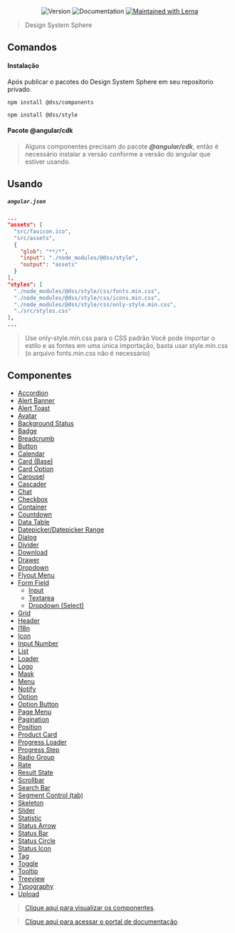 <div align="center">
  <img alt="Version" src="https://img.shields.io/badge/version-2.0.0-blue.svg?cacheSeconds=2592000" />
  <img alt="Documentation" src="https://img.shields.io/badge/documentation-no-red.svg" />
  <a href="https://lerna.js.org/" target="_blank">
      <img alt="Maintained with Lerna" src="https://img.shields.io/badge/maintained%20with-lerna-orange.svg" />
  </a>
</div>

> Design System Sphere

## Comandos

#### Instalação

Após publicar o pacotes do Design System Sphere em seu repositorio privado.

```shell
npm install @dss/components
```

```shell
npm install @dss/style
```

#### Pacote @angular/cdk

> Alguns componentes precisam do pacote **_@angular/cdk_**,
> então é necessário instalar a versão conforme a versão do angular que estiver usando.

## Usando

##### `angular.json`

```json
...
"assets": [
  "src/favicon.ico",
  "src/assets",
  {
    "glob": "**/*",
    "input": "./node_modules/@dss/style",
    "output": "assets"
  }
],
"styles": [
  "./node_modules/@dss/style/css/fonts.min.css",
  "./node_modules/@dss/style/css/icons.min.css",
  "./node_modules/@dss/style/css/only-style.min.css",
  "./src/styles.css"
],
...
```

> Use only-style.min.css para o CSS padrão
> Você pode importar o estilo e as fontes em uma única importação,
> basta usar style.min.css
> (o arquivo fonts.min.css não é necessário)

## Componentes

- [Accordion](./src/app/components/accordion/README.md)
- [Alert Banner](./src/app/components/alert-banner/README.md)
- [Alert Toast](./src/app/components/alert-toast/README.md)
- [Avatar](./src/app/components/avatar/README.md)
- [Background Status](./src/app/components/background-status/README.md)
- [Badge](./src/app/components/badge/README.md)
- [Breadcrumb](./src/app/components/breadcrumb/README.md)
- [Button](./src/app/components/button/README.md)
- [Calendar](./src/app/components/calendar/README.md)
- [Card (Base)](./src/app/components/card/README.md)
- [Card Option](./src/app/components/card-option/README.md)
- [Carousel](./src/app/components/carousel/README.md)
- [Cascader](./src/app/components/cascader/README.md)
- [Chat](./src/app/components/chat/README.md)
- [Checkbox](./src/app/components/checkbox/README.md)
- [Container](./src/app/components/container/README.md)
- [Countdown](./src/app/components/countdown/README.md)
- [Data Table](./src/app/components/data-table/README.md)
- [Datepicker/Datepicker Range](./src/app/components/datepicker/README.md)
- [Dialog](./src/app/components/dialog/README.md)
- [Divider](./src/app/components/divider/README.md)
- [Download](./src/app/components/download/README.md)
- [Drawer](./src/app/components/drawer/README.md)
- [Dropdown](./src/app/components/dropdown/README.md)
- [Flyout Menu](./src/app/components/flyout-menu/README.md)
- [Form Field](./src/app/components/form-field/README.md)
  - [Input](./src/app/components/form-field/README.md#input)
  - [Textarea](./src/app/components/form-field/README.md#textarea)
  - [Dropdown (Select)](./src/app/components/dropdown/README.md)
- [Grid](./src/app/components/grid/README.md)
- [Header](./src/app/components/header/README.md)
- [I18n](./src/app/components/i18n/README.md)
- [Icon](./src/app/components/icon/README.md)
- [Input Number](./src/app/components/input-number/README.md)
- [List](./src/app/components/list/README.md)
- [Loader](./src/app/components/loader/README.md)
- [Logo](./src/app/components/logo/README.md)
- [Mask](./src/app/components/mask/README.md)
- [Menu](./src/app/components/menu/README.md)
- [Notify](./src/app/components/notify/README.md)
- [Option](./src/app/components/option/README.md)
- [Option Button](./src/app/components/option-button/README.md)
- [Page Menu](./src/app/components/page-menu/README.md)
- [Pagination](./src/app/components/pagination/README.md)
- [Position](./src/app/components/position/README.md)
- [Product Card](./src/app/components/product-card/README.md)
- [Progress Loader](./src/app/components/progress-loader/README.md)
- [Progress Step](./src/app/components/progress-step/README.md)
- [Radio Group](./src/app/components/radio-group/README.md)
- [Rate](./src/app/components/rate/README.md)
- [Result State](./src/app/components/result-state/README.md)
- [Scrollbar](./src/app/components/scrollbar/README.md)
- [Search Bar](./src/app/components/search-bar/README.md)
- [Segment Control (tab)](./src/app/components/segment-control/README.md)
- [Skeleton](./src/app/components/skeleton/README.md)
- [Slider](./src/app/components/slider/README.md)
- [Statistic](./src/app/components/statistic/README.md)
- [Status Arrow](./src/app/components/status-arrow/README.md)
- [Status Bar](./src/app/components/status-bar/README.md)
- [Status Circle](./src/app/components/status-circle/README.md)
- [Status Icon](./src/app/components/status-icon/README.md)
- [Tag](./src/app/components/tag/README.md)
- [Toggle](./src/app/components/toggle/README.md)
- [Tooltip](./src/app/components/tooltip/README.md)
- [Treeview](./src/app/components/treeview/README.md)
- [Typography](./src/app/components/typography/README.md)
- [Upload](./src/app/components/upload/README.md)

> [Clique aqui para visualizar os componentes](https://design-system-sphere.web.app/).

> [Clique aqui para acessar o portal de documentação](https://github.com/Walmiruff/design-system-sphere-demo/blob/main/README.md).
